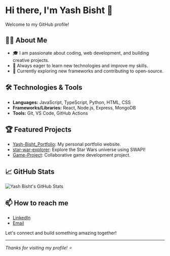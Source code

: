 # Hi there, I'm Yash Bisht 👋

Welcome to my GitHub profile!

## 👨‍💻 About Me
- 🎓 I am passionate about coding, web development, and building creative projects.
- 🚀 Always eager to learn new technologies and improve my skills.
- 🌱 Currently exploring new frameworks and contributing to open-source.

## 🛠️ Technologies & Tools
- **Languages:** JavaScript, TypeScript, Python, HTML, CSS
- **Frameworks/Libraries:** React, Node.js, Express, MongoDB
- **Tools:** Git, VS Code, GitHub Actions

## 🏆 Featured Projects

- [Yash-Bisht_Portfolio](https://github.com/yash-bisht711/Yash-Bisht_Portfolio): My personal portfolio website.
- [star-war-explorer](https://github.com/yash-bisht711/star-war-explorer): Explore the Star Wars universe using SWAPI!
- [Game-Project](https://github.com/StutiSharan/Game-Project): Collaborative game development project.

## 📈 GitHub Stats

![Yash Bisht's GitHub Stats](https://github-readme-stats.vercel.app/api?username=yash-bisht711&show_icons=true&theme=radical)

## 📫 How to reach me

- [LinkedIn](https://www.linkedin.com/in/yash-bisht-)
- [Email](mailto:yashbisht711@gmail.com)

Let's connect and build something amazing together!

---

*Thanks for visiting my profile! ⭐*
